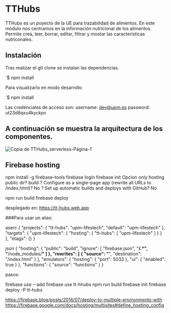 # TTHubs

TTHubs es un poyecto de la UE para trazabilidad de alimentos. En este módulo nos centramos en la información nutricional de los alimentos. Permite crea, leer, borrar, editar, filtrar y mostar las características nutriconales.


## Instalación

Tras realizar el git clone se instalan las dependencias.

`$ npm install 

Para visualizarlo en modo desarrollo

`$ npm install 

Las credenciales de acceso son:
username: dev@upm.es
password: ut23d8qxu4kyckpv


## A continuación se muestra la arquitectura de los componentes.
![Copia de TTHubs_serverless-Página-1](https://user-images.githubusercontent.com/94869452/205166855-459a74dc-6420-482e-b3b3-249700986649.jpg)


## Firebase hosting

npm install -g firebase-tools
firebase login
firebase init
Opcion only hosting 
public dir? build
? Configure as a single-page app (rewrite all URLs to /index.html)? No
? Set up automatic builds and deploys with GitHub? No

npm run build
firebase deploy

desplegado en: https://tt-hubs.web.app

###Para usar un alias: 

aserc
{
  "projects": {
    "tt-hubs": "upm-lifestech",
    "default": "upm-lifestech"
  },
  "targets": {
    "upm-lifestech": {
      "hosting": {
        "tt-hubs": [
          "upm-lifestech"
        ]
      }
    }
  },
  "etags": {}
}

json
{
  "hosting": {
    "public": "build",
    "ignore": [
      "firebase.json",
      "**/.*",
      "**/node_modules/**"
    ]
  },
  "rewrites": [
    {
      "source": "**",
      "destination": "/index.html"
    }
  ],
  "emulators": {
    "hosting": {
      "port": 5033
    },
    "ui": {
      "enabled": true
    }
  },
  "functions": {
    "source": "functions"
  }
}


pasos:

firebase use --add
firebase use tt-hhubs
npm run build
firebase init
firebase deploy -P tt-hubs

https://firebase.blog/posts/2016/07/deploy-to-multiple-environments-with
https://firebase.google.com/docs/hosting/multisites#define_hosting_config


